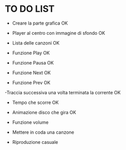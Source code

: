 # TO DO LIST

- Creare la parte grafica OK

- Player al centro con immagine di sfondo OK 

- Lista delle canzoni OK

- Funzione Play OK

- Funzione Pausa OK 

- Funzione Next OK

- Funzione Prev  OK 

-Traccia successiva una volta terminata la corrente OK

- Tempo che scorre OK

- Animazione disco che gira OK 

- Funzione volume

- Mettere in coda una canzone

- Riproduzione casuale

